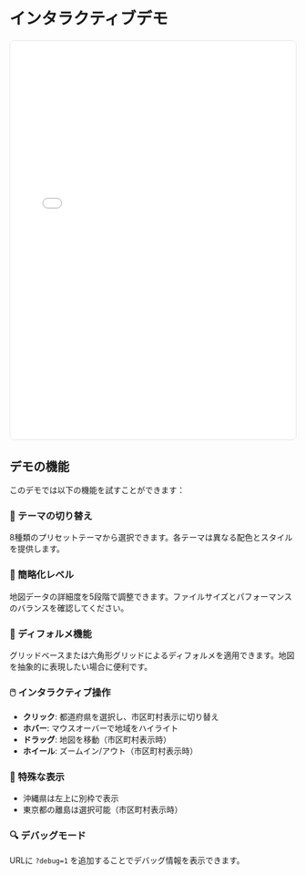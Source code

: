 # インタラクティブデモ

<style>
  .demo-container {
    margin: 20px 0;
    border: 1px solid #e2e2e3;
    border-radius: 8px;
    overflow: hidden;
    height: 700px;
  }
  .demo-container iframe {
    width: 100%;
    height: 100%;
    border: none;
  }
</style>

<div class="demo-container">
  <iframe src="./demo-complete.html" title="Japan Map Selector Interactive Demo"></iframe>
</div>

## デモの機能

このデモでは以下の機能を試すことができます：

### 🎨 テーマの切り替え
8種類のプリセットテーマから選択できます。各テーマは異なる配色とスタイルを提供します。

### 📐 簡略化レベル
地図データの詳細度を5段階で調整できます。ファイルサイズとパフォーマンスのバランスを確認してください。

### 🔷 ディフォルメ機能
グリッドベースまたは六角形グリッドによるディフォルメを適用できます。地図を抽象的に表現したい場合に便利です。

### 🖱️ インタラクティブ操作
- **クリック**: 都道府県を選択し、市区町村表示に切り替え
- **ホバー**: マウスオーバーで地域をハイライト
- **ドラッグ**: 地図を移動（市区町村表示時）
- **ホイール**: ズームイン/アウト（市区町村表示時）

### 📍 特殊な表示
- 沖縄県は左上に別枠で表示
- 東京都の離島は選択可能（市区町村表示時）

### 🔍 デバッグモード
URLに `?debug=1` を追加することでデバッグ情報を表示できます。